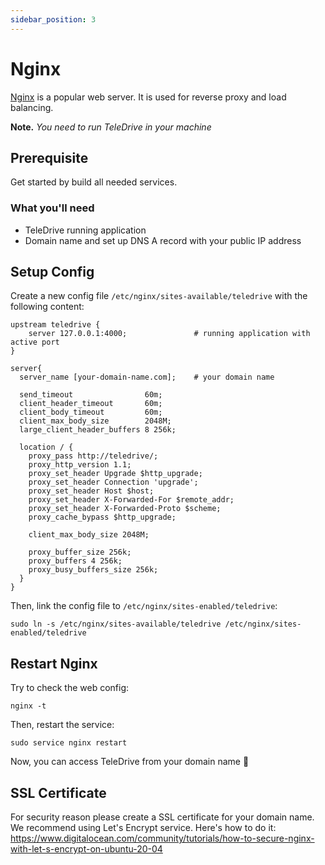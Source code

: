 ```yaml
---
sidebar_position: 3
---
```


# Nginx

[Nginx](https://www.nginx.com/) is a popular web server. It is used for reverse proxy and load balancing.

**Note.** *You need to run TeleDrive in your machine*

## Prerequisite

Get started by build all needed services.

### What you'll need

- TeleDrive running application
- Domain name and set up DNS A record with your public IP address

## Setup Config

Create a new config file `/etc/nginx/sites-available/teledrive` with the following content:

```
upstream teledrive {
    server 127.0.0.1:4000;               # running application with active port
}

server{
  server_name [your-domain-name.com];    # your domain name

  send_timeout                60m;
  client_header_timeout       60m;
  client_body_timeout         60m;
  client_max_body_size        2048M;
  large_client_header_buffers 8 256k;

  location / {
    proxy_pass http://teledrive/;
    proxy_http_version 1.1;
    proxy_set_header Upgrade $http_upgrade;
    proxy_set_header Connection 'upgrade';
    proxy_set_header Host $host;
    proxy_set_header X-Forwarded-For $remote_addr;
    proxy_set_header X-Forwarded-Proto $scheme;
    proxy_cache_bypass $http_upgrade;

    client_max_body_size 2048M;

    proxy_buffer_size 256k;
    proxy_buffers 4 256k;
    proxy_busy_buffers_size 256k;
  }
}
```

Then, link the config file to `/etc/nginx/sites-enabled/teledrive`:

```shell
sudo ln -s /etc/nginx/sites-available/teledrive /etc/nginx/sites-enabled/teledrive
```

## Restart Nginx

Try to check the web config:

```shell
nginx -t
```

Then, restart the service:

```
sudo service nginx restart
```

Now, you can access TeleDrive from your domain name 🎊

## SSL Certificate

For security reason please create a SSL certificate for your domain name. We recommend using Let's Encrypt service. Here's how to do it: https://www.digitalocean.com/community/tutorials/how-to-secure-nginx-with-let-s-encrypt-on-ubuntu-20-04